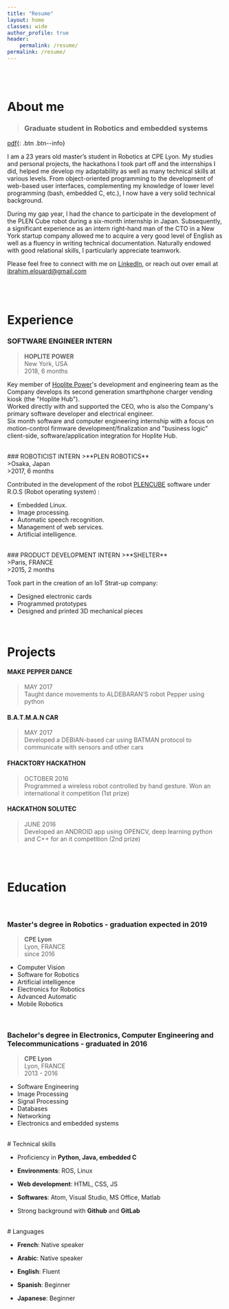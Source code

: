 ```yaml
---
title: "Resume"
layout: home
classes: wide
author_profile: true
header:
    permalink: /resume/
permalink: /resume/
---
```


<br><br>

# About me

>### Graduate student in Robotics and embedded systems
[pdf](../assets/pdf/RESUME_ELOUARD.pdf){: .btn .btn--info}<br>

I am a 23 years old master’s student in Robotics at CPE Lyon.
My studies and personal projects, the hackathons I took part off and the internships I did, helped me develop my adaptability as well as many technical skills at various levels. From object-oriented programming to the development of web-based user interfaces, complementing my knowledge of lower level programming (bash, embedded C, etc.), I now have a very solid technical background.

During my gap year, I had the chance to participate in the development of the PLEN Cube robot during a six-month internship in Japan. Subsequently, a significant experience as an intern right-hand man of the CTO in a New York startup company allowed me to acquire a very good level of English as well as a fluency in writing technical documentation. Naturally endowed with good relational skills, I particularly appreciate teamwork.

Please feel free to connect with me on [LinkedIn](https://www.linkedin.com/in/ibrahim-elouard/), or reach out over email at ibrahim.elouard@gmail.com

<br><br>
# Experience

### SOFTWARE ENGINEER INTERN
>**HOPLITE POWER** <br>
>New York, USA<br>
>2018, 6 months<br>

Key member of [Hoplite Power](https://www.hoplitepower.com/)'s development and engineering team as the Company develops its second generation smarthphone charger vending kiosk (the "Hoplite Hub").<br>
Worked directly with and supported the CEO, who is also the Company's primary software developer and electrical engineer. <br>
Six month software and computer engineering internship with a focus on motion-control firmware development/finalization and "business logic" client-side, software/application integration for Hoplite Hub.

<br>
### ROBOTICIST INTERN
>**PLEN ROBOTICS** <br>
>Osaka, Japan<br>
>2017, 6 months<br>

Contributed in the development of the robot [PLENCUBE](https://www.youtube.com/watch?v=-DgGPuUFy6U) software under R.O.S (Robot operating system) :
- Embedded Linux.  
- Image processing.
- Automatic speech recognition.
- Management of web services.
- Artificial intelligence.

<br>
### PRODUCT DEVELOPMENT INTERN
>**SHELTER** <br>
>Paris, FRANCE<br>
>2015, 2 months<br>

Took part in the creation of an IoT Strat-up company:
- Designed electronic cards
- Programmed prototypes
- Designed and printed 3D mechanical pieces


<br>

# Projects		

#### MAKE PEPPER DANCE
> MAY 2017 <br>
Taught dance movements to ALDEBARAN’S robot Pepper using python

#### B.A.T.M.A.N CAR
>MAY 2017 <br>
Developed a DEBIAN-based car using BATMAN protocol to communicate with sensors and other cars

#### FHACKTORY HACKATHON   
> OCTOBER 2016 <br>
Programmed a wireless robot controlled by hand gesture. Won an international it competition (1st prize)

#### HACKATHON SOLUTEC      
> JUNE 2016 <br>
Developed an ANDROID app using OPENCV, deep learning python and C++ for an it competition (2nd prize)                                                          
<br>

<br>

# Education

<br>

### Master's degree in Robotics - graduation expected in 2019


>**CPE Lyon** <br>
Lyon, FRANCE<br>
>since 2016<br>

- Computer Vision
-	Software for Robotics
-	Artificial intelligence
-	Electronics for Robotics
- Advanced Automatic
- Mobile Robotics
<br>

### Bachelor's degree in Electronics, Computer Engineering and Telecommunications - graduated in 2016

>**CPE Lyon** <br>
Lyon, FRANCE<br>
2013 - 2016<br>

-	Software Engineering
- Image Processing
- Signal Processing
- Databases
- Networking
- Electronics and embedded systems


<br>
# Technical skills

- Proficiency in **Python, Java, embedded C**

- **Environments**: ROS, Linux

- **Web development**: HTML, CSS, JS

- **Softwares**: Atom, Visual Studio, MS Office, Matlab

- Strong background with **Github** and **GitLab**



<br>
# Languages

- **French**: Native speaker

- **Arabic**: Native speaker

- **English**: Fluent

- **Spanish**: Beginner

- **Japanese**: Beginner

<br>
<br>
<br>
